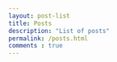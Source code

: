 ```yaml
---
layout: post-list
title: Posts
description: "List of posts"
permalink: /posts.html
comments : true
---
```

